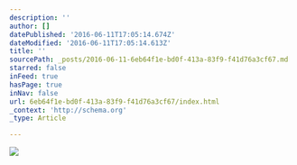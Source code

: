 ```yaml
---
description: ''
author: []
datePublished: '2016-06-11T17:05:14.674Z'
dateModified: '2016-06-11T17:05:14.613Z'
title: ''
sourcePath: _posts/2016-06-11-6eb64f1e-bd0f-413a-83f9-f41d76a3cf67.md
starred: false
inFeed: true
hasPage: true
inNav: false
url: 6eb64f1e-bd0f-413a-83f9-f41d76a3cf67/index.html
_context: 'http://schema.org'
_type: Article

---
```

![](https://the-grid-user-content.s3-us-west-2.amazonaws.com/f09a849d-3fb3-4004-b049-c16182f7d2c9.jpg)